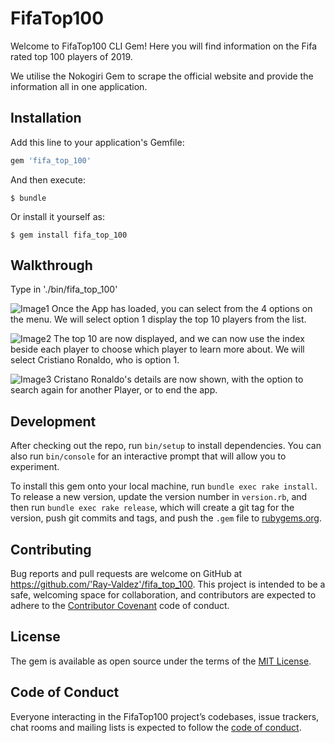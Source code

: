 # FifaTop100

Welcome to FifaTop100 CLI Gem! Here you will find information on the Fifa rated top 100 players of 2019.

We utilise the Nokogiri Gem to scrape the official website and provide the information all in one application.

## Installation

Add this line to your application's Gemfile:

```ruby
gem 'fifa_top_100'
```

And then execute:

    $ bundle

Or install it yourself as:

    $ gem install fifa_top_100

## Walkthrough

Type in './bin/fifa_top_100'

![Image1](fifa_top_100/images/image1.png)
Once the App has loaded, you can select from the 4 options on the menu. We will select option 1
display the top 10 players from the list.

![Image2](fifa_top_100/images/image2.png)
The top 10 are now displayed, and we can now use the index beside each player to choose which player
to learn more about. We will select Cristiano Ronaldo, who is option 1.

![Image3](fifa_top_100/images/image3.png)
Cristano Ronaldo's details are now shown, with the option to search again for another Player,
or to end the app.

## Development

After checking out the repo, run `bin/setup` to install dependencies. You can also run `bin/console` for an interactive prompt that will allow you to experiment.

To install this gem onto your local machine, run `bundle exec rake install`. To release a new version, update the version number in `version.rb`, and then run `bundle exec rake release`, which will create a git tag for the version, push git commits and tags, and push the `.gem` file to [rubygems.org](https://rubygems.org).

## Contributing

Bug reports and pull requests are welcome on GitHub at https://github.com/'Ray-Valdez'/fifa_top_100. This project is intended to be a safe, welcoming space for collaboration, and contributors are expected to adhere to the [Contributor Covenant](http://contributor-covenant.org) code of conduct.

## License

The gem is available as open source under the terms of the [MIT License](https://opensource.org/licenses/MIT).

## Code of Conduct

Everyone interacting in the FifaTop100 project’s codebases, issue trackers, chat rooms and mailing lists is expected to follow the [code of conduct](https://github.com/'Ray-Valdez'/fifa_top_100/blob/master/CODE_OF_CONDUCT.md).
